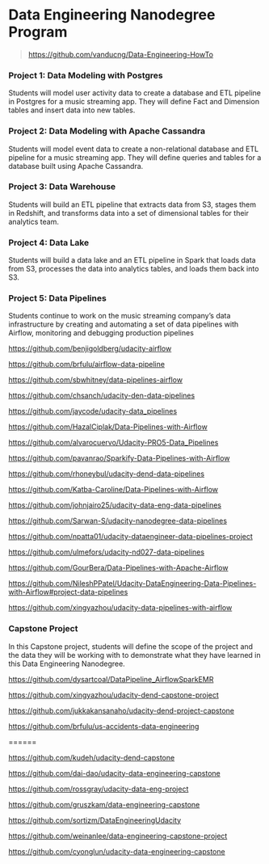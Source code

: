 # Data Engineering Nanodegree Program
> https://github.com/vanducng/Data-Engineering-HowTo

### Project 1: Data Modeling with Postgres
Students will model user activity data to create a database and ETL pipeline in Postgres for a music streaming app. They will define Fact and Dimension tables and insert data into new tables.

### Project 2: Data Modeling with Apache Cassandra
Students will model event data to create a non-relational database and ETL pipeline for a music streaming app. They will define queries and tables for a database built using Apache Cassandra.

### Project 3: Data Warehouse
Students will build an ETL pipeline that extracts data from S3, stages them in Redshift, and transforms data into a set of dimensional tables for their analytics team.

### Project 4: Data Lake
Students will build a data lake and an ETL pipeline in Spark that loads data from S3, processes the data into analytics tables, and loads them back into S3.

### Project 5: Data Pipelines
Students continue to work on the music streaming company’s data infrastructure by creating and automating a set of data pipelines with Airflow, monitoring and debugging production pipelines

https://github.com/benjigoldberg/udacity-airflow

https://github.com/brfulu/airflow-data-pipeline

https://github.com/sbwhitney/data-pipelines-airflow

https://github.com/chsanch/udacity-den-data-pipelines

https://github.com/jaycode/udacity-data_pipelines

https://github.com/HazalCiplak/Data-Pipelines-with-Airflow

https://github.com/alvarocuervo/Udacity-PRO5-Data_Pipelines

https://github.com/pavanrao/Sparkify-Data-Pipelines-with-Airflow

https://github.com/rhoneybul/udacity-dend-data-pipelines

https://github.com/Katba-Caroline/Data-Pipelines-with-Airflow

https://github.com/johnjairo25/udacity-data-eng-data-pipelines

https://github.com/Sarwan-S/udacity-nanodegree-data-pipelines

https://github.com/npatta01/udacity-dataengineer-data-pipelines-project

https://github.com/ulmefors/udacity-nd027-data-pipelines

https://github.com/GourBera/Data-Pipelines-with-Apache-Airflow

https://github.com/NileshPPatel/Udacity-DataEngineering-Data-Pipelines-with-Airflow#project-data-pipelines

https://github.com/xingyazhou/udacity-data-pipelines-with-airflow

### Capstone Project
In this Capstone project, students will define the scope of the project and the data they will be working with to demonstrate what they have learned in this Data Engineering Nanodegree.

https://github.com/dysartcoal/DataPipeline_AirflowSparkEMR

https://github.com/xingyazhou/udacity-dend-capstone-project

https://github.com/jukkakansanaho/udacity-dend-project-capstone

https://github.com/brfulu/us-accidents-data-engineering

======

https://github.com/kudeh/udacity-dend-capstone

https://github.com/dai-dao/udacity-data-engineering-capstone

https://github.com/rossgray/udacity-data-eng-project

https://github.com/gruszkam/data-engineering-capstone

https://github.com/sortizm/DataEngineeringUdacity

https://github.com/weinanlee/data-engineering-capstone-project

https://github.com/cyonglun/udacity-data-engineering-capstone

